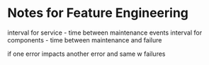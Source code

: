 # Notes for Feature Engineering

interval for service - time between maintenance events
interval for components - time between maintenance and failure

if one error impacts another error and same w failures
